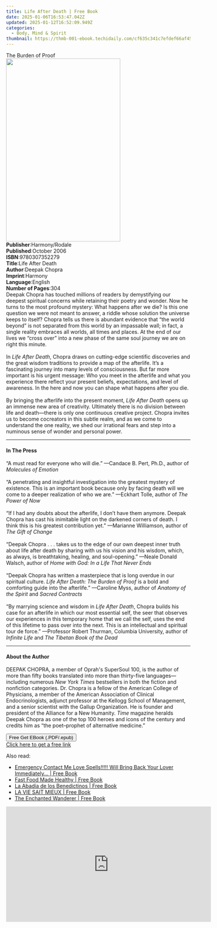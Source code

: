 ```yaml
---
title: Life After Death | Free Book
date: 2025-01-06T16:53:47.042Z
updated: 2025-01-12T16:52:09.949Z
categories:
  - Body, Mind & Spirit
thumbnail: https://thmb-001-ebook.techidaily.com/cf635c341c7efdef66af45495586fb842f9b1b5066fa6dcd9f0d1bf4bda930fc.jpg
---
```

<main id="book-container">
  <div class="flex flex-col">
    <div class="book-brief flex-1 py-6 px-4 sm:p-6 md:py-10 md:px-8">
      <!-- brief-->
      <div class="book-brief-main">The Burden of Proof</div>
    </div>
    <div
      class="book-meta-info flex-1 grid gap-4 col-start-1 col-end-3 row-start-1 sm:mb-6 sm:grid-cols-4 lg:gap-6 lg:col-start-2 lg:row-end-6 lg:row-span-6 lg:mb-0"
    >
      <div
        class="book-meta-info-left place-content-center mt-4 p-4 text-sm leading-6 col-start-2 col-span-2 dark:text-slate-400"
      >
        <img
          class="w-full h-500 object-cover rounded-lg sm:h-255 sm:col-span-2 lg:col-span-full"
          src="https://img-001-ebook.techidaily.com/93fdae64102a262ae9a0db5123bed929b0680322370f84a1ba8d74fb1398f90d.jpg"
          alt=""
          width="312"
          height="500"
        />
      </div>
      <div
        class="book-meta-info-right mt-2 col-start-1 row-start-2 col-span-3 self-center"
      >
        <!-- meta data  -->
        <div class="flex flex-col px-4 md:px-8">
          <div class="flex-1">
            <strong>Publisher</strong>:<span class="px-2">Harmony/Rodale</span>
          </div>
          <div class="flex-1">
            <strong>Published</strong>:<span class="px-2">October 2006</span>
          </div>
          <div class="flex-1">
            <strong>ISBN</strong>:<span class="px-2">9780307352279</span>
          </div>
          <div class="flex-1">
            <strong>Title</strong>:<span class="px-2">Life After Death</span>
          </div>
          <div class="flex-1">
            <strong>Author</strong>:<span class="px-2">Deepak Chopra</span>
          </div>
          <div class="flex-1">
            <strong>Imprint</strong>:<span class="px-2">Harmony</span>
          </div>
          <div class="flex-1">
            <strong>Language</strong>:<span class="px-2">English</span>
          </div>
          <div class="flex-1">
            <strong>Number of Pages</strong>:<span class="px-2">304</span>
          </div>
        </div>
      </div>
    </div>
    <div class="book-description flex-1 py-6 px-4 sm:p-6 md:py-10 md:px-8">
      <div class="book-description-main">
        <div accordion-content="" id="description">
          Deepak Chopra has touched millions of readers by demystifying our
          deepest spiritual concerns while retaining their poetry and wonder.
          Now he turns to the most profound mystery: What happens after we die?
          Is this one question we were not meant to answer, a riddle whose
          solution the universe keeps to itself? Chopra tells us there is
          abundant evidence that “the world beyond” is not separated from this
          world by an impassable wall; in fact, a single reality embraces all
          worlds, all times and places. At the end of our lives we “cross over”
          into a new phase of the same soul journey we are on right this
          minute.<br /><br />In <i>Life After Death</i>, Chopra draws on
          cutting-edge scientific discoveries and the great wisdom traditions to
          provide a map of the afterlife. It’s a fascinating journey into many
          levels of consciousness. But far more important is his urgent message:
          Who you meet in the afterlife and what you experience there reflect
          your present beliefs, expectations, and level of awareness. In the
          here and now you can shape what happens after you die.<br /><br />By
          bringing the afterlife into the present moment,
          <i>Life After Death</i> opens up an immense new area of creativity.
          Ultimately there is no division between life and death—there is only
          one continuous creative project. Chopra invites us to become
          cocreators in this subtle realm, and as we come to understand the one
          reality, we shed our irrational fears and step into a numinous sense
          of wonder and personal power.
        </div>
        <div class="accordion-fader"></div>
      </div>
    </div>
    <div class="book-excerpts flex-1 py-6 px-4 sm:p-6 md:py-10 md:px-8">
      <!-- excerpts-->
      <div class="book-excerpts-main">
        <hr />
        <h4 class="placeholder placeholder-heading">
          <span>In The Press</span>
        </h4>
        <p>
          “A must read for everyone who will die.” —Candace B. Pert, Ph.D.,
          author of <i>Molecules of Emotion</i><br /><br />“A penetrating and
          insightful investigation into the greatest mystery of existence. This
          is an important book because only by facing death will we come to a
          deeper realization of who we are.” —Eckhart Tolle, author of
          <i>The Power of Now</i><br /><br />“If I had any doubts about the
          afterlife, I don’t have them anymore. Deepak Chopra has cast his
          inimitable light on the darkened corners of death. I think this is his
          greatest contribution yet.” —Marianne Williamson, author of
          <i>The Gift of Change<br /></i><br />“Deepak Chopra . . . takes us to
          the edge of our own deepest inner truth about life after death by
          sharing with us his vision and his wisdom, which, as always, is
          breathtaking, healing, and soul-opening.” —Neale Donald Walsch, author
          of <i>Home with God: In a Life That Never Ends</i><br /><br />“Deepak
          Chopra has written a masterpiece that is long overdue in our spiritual
          culture. <i>Life After Death: The Burden of Proof</i> is a bold and
          comforting guide into the afterlife.” —Caroline Myss, author of
          <i>Anatomy of the Spirit</i> and <i>Sacred Contracts</i
          ><br /><br />“By marrying science and wisdom in
          <i>Life After Death</i>, Chopra builds his case for an afterlife in
          which our most essential self, the seer that observes our experiences
          in this temporary home that we call the self, uses the end of this
          lifetime to pass over into the next. This is an intellectual and
          spiritual tour de force.” —Professor Robert Thurman, Columbia
          University, author of <i>Infinite Life</i> and
          <i>The Tibetan Book of the Dead</i>
        </p>
      </div>
    </div>
    <div class="book-about-author flex-1 py-6 px-4 sm:p-6 md:py-10 md:px-8">
      <!-- about author-->
      <div class="book-main-author-main">
        <hr />
        <h4 class="placeholder placeholder-heading">
          <span>About the Author</span>
        </h4>
        <p>
          DEEPAK CHOPRA, a member of Oprah's SuperSoul 100, is the author of
          more than fifty books translated into more than thirty-five
          languages—including numerous <i>New York Times</i> bestsellers in both
          the fiction and nonfiction categories. Dr. Chopra is a fellow of the
          American College of Physicians, a member of the American Association
          of Clinical Endocrinologists, adjunct professor at the Kellogg School
          of Management, and a senior scientist with the Gallup Organization. He
          is founder and president of the Alliance for a New Humanity.
          <i>Time</i> magazine heralds Deepak Chopra as one of the top 100
          heroes and icons of the century and credits him as “the poet–prophet
          of alternative medicine.”
        </p>
      </div>
    </div>
    <div class="book-free-get flex-1 py-6 px-4 sm:p-6 md:py-10 md:px-8">
      <button
        id="btn-free-get"
        class="bg-blue-500 hover:bg-blue-700 text-white font-bold py-2 px-4 rounded"
      >
        Free Get EBook (.PDF/.epub)
      </button>
      <div id="countdown-display" class="px-2 text-lg mt-2"></div>
      <a
        id="free-link"
        class="hidden bg-blue-500 hover:bg-blue-700 text-white font-bold py-2 px-4 rounded"
        href="https://www.ebooks.com/en-us/book/257804/life-after-death/deepak-chopra/"
        target="_blank"
        >Click here to get a free link</a
      >
    </div>
    <script>
      let countdownTime = 0;
      let countdownInterval = null;
      document
        .getElementById('btn-free-get')
        .addEventListener('click', startCountdown);
      function startCountdown() {
        countdownTime = new Date().getTime() + 60000 * 3;
        countdownInterval = setInterval(updateCountdown, 1000);
        document.getElementById('btn-free-get').disabled = true;
        document
          .getElementById('btn-free-get')
          .classList.add('bg-gray-500', 'cursor-not-allowed');
      }
      function updateCountdown() {
        let currentTime = new Date().getTime();
        let timeLeft = countdownTime - currentTime;
        let secondsLeft = Math.floor(timeLeft / 1000);
        document.getElementById('countdown-display').innerHTML =
          `Remaining time: ${secondsLeft} seconds.`;
        if (secondsLeft <= 0) {
          clearInterval(countdownInterval);
          document.getElementById('btn-free-get').classList.add('hidden');
          document.getElementById('free-link').classList.remove('hidden');
          document.getElementById('countdown-display').innerHTML = '';
        }
      }
    </script>
  </div>
</main>

<ins class="adsbygoogle"
      style="display:block"
      data-ad-client="ca-pub-7571918770474297"
      data-ad-slot="8358498916"
      data-ad-format="auto"
      data-full-width-responsive="true"></ins>
    

<span class="atpl-alsoreadstyle">Also read:</span>
<div><ul>
<li><a href="https://novels-ebooks.techidaily.com/211235008-9798869107930-emergency-contact-me-love-spells-will-bring-back-your-lover-immediately/"><u>Emergency Contact Me Love Spells!!!!! Will Bring Back Your Lover Immediately... | Free Book</u></a></li>
<li><a href="https://novels-ebooks.techidaily.com/211234948-9798869040350-fast-food-made-healthy/"><u>Fast Food Made Healthy | Free Book</u></a></li>
<li><a href="https://novels-ebooks.techidaily.com/211235147-9798869083982-la-abadia-de-los-benedictinos/"><u>La Abadía de los Benedictinos | Free Book</u></a></li>
<li><a href="https://novels-ebooks.techidaily.com/211235016-9798869109507-la-vie-sait-mieux/"><u>LA VIE SAIT MIEUX | Free Book</u></a></li>
<li><a href="https://novels-ebooks.techidaily.com/211235045-9780646890937-the-enchanted-wanderer/"><u>The Enchanted Wanderer | Free Book</u></a></li>
</ul></div>

<!-- affiliate ads begin -->
<iframe width="560" height="315" src="https://www.youtube.com/embed/SgRVYjqB70s?si=My_2cDvJVdincQRu" title="YouTube video player" frameborder="0" allow="accelerometer; autoplay; clipboard-write; encrypted-media; gyroscope; picture-in-picture; web-share" referrerpolicy="strict-origin-when-cross-origin" allowfullscreen></iframe>
<!-- affiliate ads end -->

